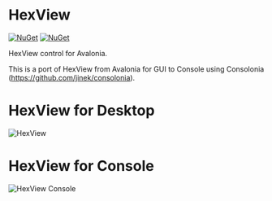 # HexView

[![NuGet](https://img.shields.io/nuget/v/HexView.Avalonia.svg)](https://www.nuget.org/packages/HexView.Avalonia)
[![NuGet](https://img.shields.io/nuget/dt/HexView.Avalonia.svg)](https://www.nuget.org/packages/HexView.Avalonia)

HexView control for Avalonia.

This is a port of HexView from Avalonia for GUI to Console using Consolonia (https://github.com/jinek/consolonia).

# HexView for Desktop
![HexView](https://github.com/user-attachments/assets/07511c4f-812d-4b35-85b0-4170881b15c5)

# HexView for Console
![HexView Console](https://github.com/user-attachments/assets/1093fa4e-ac7a-465d-b1bf-2debdeb81982)
